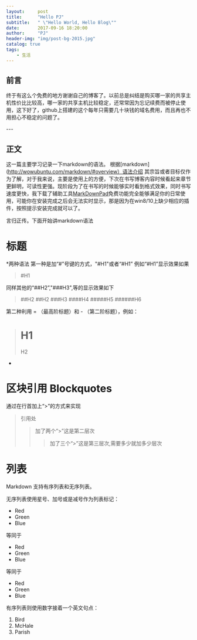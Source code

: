 ```yaml
---
layout:     post
title:      "Hello PJ"
subtitle:   " \"Hello World, Hello Blog\""
date:       2017-09-16 18:20:00
author:     "PJ"
header-img: "img/post-bg-2015.jpg"
catalog: true
tags:
    - 生活
---
```


## 前言



终于有这么个免费的地方谢谢自己的博客了。以前总是纠结是购买哪一家的共享主机性价比比较高，哪一家的共享主机比较稳定，还常常因为忘记续费而被停止使用，这下好了，github上搭建的这个每年只需要几十块钱的域名费用，而且再也不用担心不稳定的问题了。
<p id = "build"></p>
---

## 正文

这一篇主要学习记录一下markdown的语法。
根据[markdown](http://wowubuntu.com/markdown/#overview）语法介绍
其宗旨或者目标仅作为了解，对于我来说，主要是使用上的方便，下次在书写博客内容时候看起来章节更鲜明，可读性更强。现阶段为了在书写的时候能够实时看到格式效果，同时书写速度更快，我下载了辅助工具[MarkDownPad](http://markdownpad.com/)免费功能完全能够满足你的日常使用，可能你在安装完成之后会无法实时显示，那是因为在win8/10上缺少相应的插件，按照提示安装完成就可以了。

言归正传。下面开始讲markdown语法


# 标题

*两种语法
第一种是加“#”号键的方式，"#H1"或者“#H1”
例如“#H1”显示效果如果
>#H1

同样其他的“##H2”,"###H3",等的显示效果如下
>##H2
>##H2
>###H3
>####H4
>#####H5
>######H6

第二种利用 = （最高阶标题）和 - （第二阶标题），例如：
>H1
>=
>H2
-

# 区块引用 Blockquotes

通过在行首加上“>”的方式来实现
>引用处
>>加了两个“>”这是第二层次
>>>加了三个“>”这是第三层次,需要多少就加多少层次
# 列表
Markdown 支持有序列表和无序列表。

无序列表使用星号、加号或是减号作为列表标记：
*   Red
*   Green
*   Blue

等同于
+   Red
+   Green
+   Blue

  等同于
-   Red
-   Green
-   Blue

有序列表则使用数字接着一个英文句点：

1.  Bird
2.  McHale
3.  Parish
